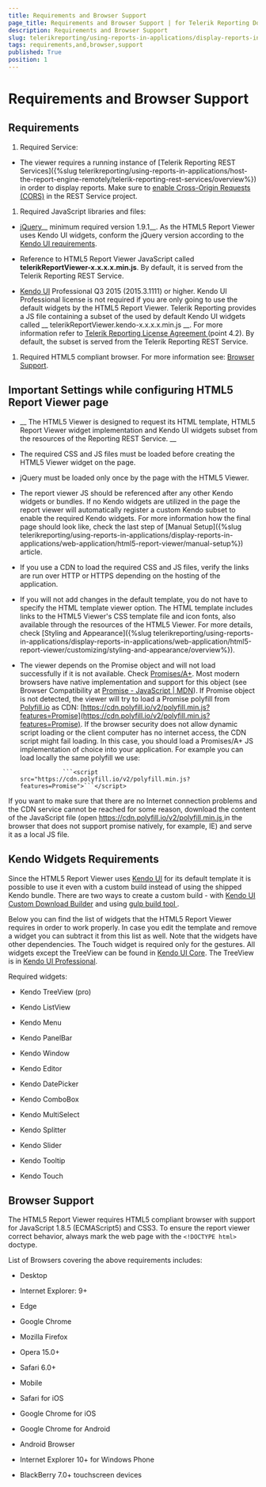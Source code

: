 ```yaml
---
title: Requirements and Browser Support
page_title: Requirements and Browser Support | for Telerik Reporting Documentation
description: Requirements and Browser Support
slug: telerikreporting/using-reports-in-applications/display-reports-in-applications/web-application/html5-report-viewer/requirements-and-browser-support
tags: requirements,and,browser,support
published: True
position: 1
---
```


# Requirements and Browser Support



## Requirements

1. Required Service:             

* The viewer requires a running instance of [Telerik Reporting REST Services]({%slug telerikreporting/using-reports-in-applications/host-the-report-engine-remotely/telerik-reporting-rest-services/overview%})                   in order to display reports. Make sure to                   [enable Cross-Origin Requests (CORS)](https://docs.microsoft.com/en-us/aspnet/web-api/overview/security/enabling-cross-origin-requests-in-web-api) in the REST Service project.                 

1. Required JavaScript libraries and files:

* [jQuery](http://jquery.com/download/)__ minimum required version 1.9.1__. As the HTML5 Report Viewer uses Kendo UI widgets, conform the jQuery version according to the                   [Kendo UI requirements](https://docs.telerik.com/kendo-ui/intro/supporting/jquery-support).                 

* Reference to HTML5 Report Viewer JavaScript called __telerikReportViewer-x.x.x.x.min.js__. By default, it is served from the                   Telerik Reporting REST Service.                 

* [Kendo UI](https://www.telerik.com/kendo-ui) Professional Q3 2015 (2015.3.1111) or higher.                   Kendo UI Professional license is not required if you are only going to use the default widgets by the HTML5 Report Viewer.                   Telerik Reporting provides a JS file containing a subset of the used by default Kendo UI widgets called __                     telerikReportViewer.kendo-x.x.x.x.min.js                   __. For more information refer to [                       Telerik Reporting License Agreement                     ](https://www.telerik.com/purchase/license-agreement/reporting-dlw-s)                   (point 4.2). By default, the subset is served from the Telerik Reporting REST Service.                 

1. Required HTML5 compliant browser. For more information see: [Browser Support](#browser-support).             

## Important Settings while configuring HTML5 Report Viewer page

* __                 The HTML5 Viewer is designed to request its HTML template, HTML5 Report Viewer widget implementation and Kendo UI widgets subset                 from the resources of the Reporting REST Service.               __

* The required CSS and JS files must be loaded before creating the HTML5 Viewer widget on the page.

* jQuery must be loaded only once by the page with the HTML5 Viewer.

* The report viewer JS should be referenced after any other Kendo widgets or bundles.               If no Kendo widgets are utilized in the page the report viewer will automatically register a custom Kendo subset to                enable the required Kendo widgets. For more information how the final page should look like, check the last step of                [Manual Setup]({%slug telerikreporting/using-reports-in-applications/display-reports-in-applications/web-application/html5-report-viewer/manual-setup%}) article.             

* If you use a CDN to load the required CSS and JS files, verify the links are run over HTTP or HTTPS depending on the hosting of the application.

* If you will not add changes in the default template, you do not have to specify the HTML template viewer option.               The HTML template includes links to the HTML5 Viewer's CSS template file and icon fonts, also available through the resources of the HTML5 Viewer.                 For more details, check [Styling and Appearance]({%slug telerikreporting/using-reports-in-applications/display-reports-in-applications/web-application/html5-report-viewer/customizing/styling-and-appearance/overview%}).             

* The viewer depends on the Promise object and will not load successfully if it is not available. Check [Promises/A+](https://promisesaplus.com/).               Most modern browsers have native implementation and support for this object (see Browser Compatibility at [Promise - JavaScript | MDN](https://developer.mozilla.org/en-US/docs/Web/JavaScript/Reference/Global_Objects/Promise)).               If Promise object is not detected, the viewer will try to load a Promise polyfill from [Polyfill.io](https://polyfill.io) as CDN: [https://cdn.polyfill.io/v2/polyfill.min.js?features=Promise](https://cdn.polyfill.io/v2/polyfill.min.js?features=Promise).               If the browser security does not allow dynamic script loading or the client computer has no               internet access, the CDN script might fail loading. In this case, you should load a Promises/A+ JS implementation               of choice into your application. For example you can load locally the same polyfill we use:             

	              ```<script src="https://cdn.polyfill.io/v2/polyfill.min.js?features=Promise">```</script>
            

If you want to make sure that there are no Internet connection problems and the CDN service cannot be               reached for some reason, download the content of the JavaScript file               (open  [ https://cdn.polyfill.io/v2/polyfill.min.js ]( https://cdn.polyfill.io/v2/polyfill.min.js )                in the browser that does not support promise natively, for example, IE) and serve it as a local JS file.              

## Kendo Widgets Requirements

Since the HTML5 Report Viewer uses           [Kendo UI](http://www.telerik.com/kendo-ui)           for its default template it is possible to use it even with a custom build instead of using the shipped Kendo bundle.           There are two ways to create a custom build - with [Kendo UI Custom Download Builder](http://www.telerik.com/download/custom-download) and using [               gulp build tool             ](https://docs.telerik.com/kendo-ui/intro/installation/what-you-need#use-gulp).         

Below you can find the list of widgets that the HTML5 Report Viewer requires in order to work properly.           In case you edit the template and remove a widget you can subtract it from this list as well.           Note that the widgets have other dependencies.           The Touch widget is required only for the gestures.           All widgets except the TreeView can be found in           [Kendo UI Core](http://www.telerik.com/download/kendo-ui-core).           The TreeView is in           [Kendo UI Professional](http://www.telerik.com/download/kendo-ui).         

Required widgets:         

* Kendo TreeView (pro)

* Kendo ListView

* Kendo Menu

* Kendo PanelBar

* Kendo Window

* Kendo Editor

* Kendo DatePicker

* Kendo ComboBox

* Kendo MultiSelect

* Kendo Splitter

* Kendo Slider

* Kendo Tooltip

* Kendo Touch

## Browser Support

The HTML5 Report Viewer requires HTML5 compliant browser with support for JavaScript 1.8.5 (ECMAScript5) and CSS3.            To ensure the report viewer correct behavior, always mark the web page with the ```<!DOCTYPE html>``` doctype.         

List of Browsers covering the above requirements includes:

* Desktop

* Internet Explorer: 9+

* Edge

* Google Chrome

* Mozilla Firefox

* Opera 15.0+

* Safari 6.0+

* Mobile

* Safari for iOS

* Google Chrome for iOS

* Google Chrome for Android

* Android Browser

* Internet Explorer 10+ for Windows Phone

* BlackBerry 7.0+ touchscreen devices
